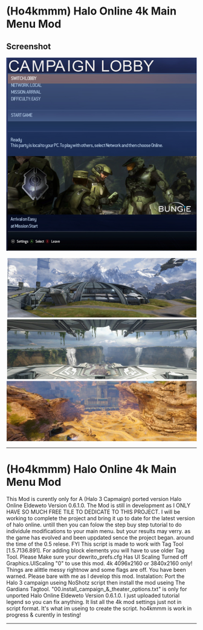 # (Ho4kmmm) Halo Online 4k Main Menu Mod

## Screenshot

![Screenshot](https://github.com/jackrabbit72380/ho4kmmm/blob/master/Preview.jpg)

![Screenshot](https://github.com/jackrabbit72380/ho4kmmm/blob/master/Preview2.jpg)

_________________________________________________________________________________________________________________________

# (Ho4kmmm) Halo Online 4k Main Menu Mod

This Mod is curently only for A (Halo 3 Capmaign) ported version Halo Online Eldeweto Version 0.6.1.0. The Mod is still in development
as I ONLY HAVE SO MUCH FREE TILE TO DEDICATE TO THIS PROJECT. I will be working to complete the project and bring it up to date for the latest version of halo online.
untill then you can folow the step buy step tutorial to do individule modifications to your main menu. but your results may verry.
as the game has evolved and been uppdated sence the project began.
around the time of the 0.5 relese.
FYI This script is made to work with Tag Tool [1.5.7136.891].
For adding block elements you will have to use older Tag Tool.
Please Make sure your dewrito_prefs.cfg Has UI Scaling Turned off Graphics.UIScaling "0" to use this mod.
4k 4096x2160 or 3840x2160 only!
Things are alittle messy rightnow and some flags are off. You have been warned.
Please bare with me as I develop this mod.
Instalation: Port the Halo 3 campaign useing NoShotz script then install the mod useing The Gardians Tagtool.
"00.install_campaign_&_theater_options.txt" is only for unported Halo Online Eldeweto Version 0.6.1.0.
I just uploaded tutorial legend so you can fix anything. It list all the 4k mod settings just not in script format.
It's what im useing to create the script. ho4kmmm is work in progress & curently in testing!
__________________________________________________________________________________________________________________________
